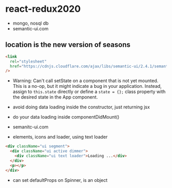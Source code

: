 # react-redux2020

- mongo, nosql db
- semantic-ui.com

## location is the new version of seasons

```html
<link
  rel="stylesheet"
  href="https://cdnjs.cloudflare.com/ajax/libs/semantic-ui/2.4.1/semantic.min.css"
/>
```

- Warning: Can't call setState on a component that is not yet mounted. This is a no-op, but it might indicate a bug in your application. Instead, assign to `this.state` directly or define a `state = {};` class property with the desired state in the App component.

- avoid doing data loading inside the constructor, just returning jsx

- do your data loading inside componentDidMount()

- semanitc-ui.com

- elements, icons and loader, using text loader

```html
<div className="ui segment">
  <div className="ui active dimmer">
    <div className="ui text loader">Loading ...</div>
  </div>
  <p></p>
</div>
```

- can set defaultProps on Spinner, is an object
